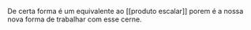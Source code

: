 
De certa forma é um equivalente ao [[produto escalar]] porem é a nossa nova forma de trabalhar com esse cerne.